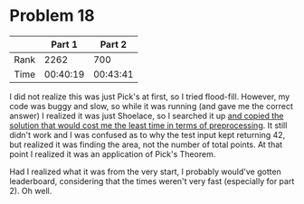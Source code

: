 # Problem 18
| | Part 1 | Part 2 |
|---|---|---|
| Rank | 2262 | 700 |
| Time | 00:40:19 | 00:43:41 |

I did not realize this was just Pick's at first, so I tried flood-fill. However, my code was buggy and slow, so while it was running (and gave me the correct answer) I realized it was just Shoelace, so I searched it up [and copied the solution that would cost me the least time in terms of preprocessing](https://code.activestate.com/recipes/578047-area-of-polygon-using-shoelace-formula/). It still didn't work and I was confused as to why the test input kept returning 42, but realized it was finding the area, not the number of total points. At that point I realized it was an application of Pick's Theorem.

Had I realized what it was from the very start, I probably would've gotten leaderboard, considering that the times weren't very fast (especially for part 2). Oh well.
